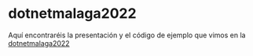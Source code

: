 # dotnetmalaga2022

Aquí encontraréis la presentación y el código de ejemplo que vimos en la [dotnetmalaga2022](https://dotnetmalaga.es/2022/)
